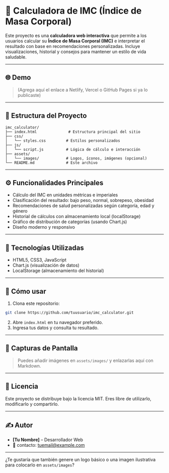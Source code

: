 # 🏥 Calculadora de IMC (Índice de Masa Corporal)

Este proyecto es una **calculadora web interactiva** que permite a los usuarios calcular su **Índice de Masa Corporal (IMC)** e interpretar el resultado con base en recomendaciones personalizadas. Incluye visualizaciones, historial y consejos para mantener un estilo de vida saludable.

---

## 🌐 Demo
> (Agrega aquí el enlace a Netlify, Vercel o GitHub Pages si ya lo publicaste)

---

## 📁 Estructura del Proyecto
```
imc_calculator/
├── index.html              # Estructura principal del sitio
├── css/
│   └── styles.css         # Estilos personalizados
├── js/
│   └── script.js          # Lógica de cálculo e interacción
├── assets/
│   └── images/            # Logos, íconos, imágenes (opcional)
└── README.md              # Este archivo
```

---

## ⚙️ Funcionalidades Principales
- Cálculo del IMC en unidades métricas e imperiales
- Clasificación del resultado: bajo peso, normal, sobrepeso, obesidad
- Recomendaciones de salud personalizadas según categoría, edad y género
- Historial de cálculos con almacenamiento local (localStorage)
- Gráfico de distribución de categorías (usando Chart.js)
- Diseño moderno y responsivo

---

## 🧠 Tecnologías Utilizadas
- HTML5, CSS3, JavaScript
- Chart.js (visualización de datos)
- LocalStorage (almacenamiento del historial)

---

## 📌 Cómo usar
1. Clona este repositorio:
```bash
git clone https://github.com/tuusuario/imc_calculator.git
```
2. Abre `index.html` en tu navegador preferido.
3. Ingresa tus datos y consulta tu resultado.

---

## 📸 Capturas de Pantalla
> Puedes añadir imágenes en `assets/images/` y enlazarlas aquí con Markdown.

---

## 📄 Licencia
Este proyecto se distribuye bajo la licencia MIT. Eres libre de utilizarlo, modificarlo y compartirlo.

---

## ✍️ Autor
- **[Tu Nombre]** – Desarrollador Web
- 📧 contacto: tuemail@example.com

---

¿Te gustaría que también genere un logo básico o una imagen ilustrativa para colocarlo en `assets/images`?
